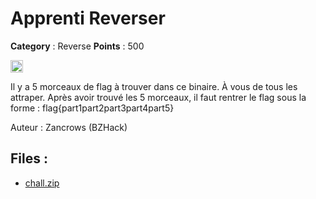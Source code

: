 # Apprenti Reverser

**Category** : Reverse
**Points** : 500

<img src="https://cdn.iconscout.com/icon/free/png-256/free-france-flag-country-nation-empire-36011.png?f=webp" width="20" height="20"/>

Il y a 5 morceaux de flag à trouver dans ce binaire. À vous de tous les attraper.
Après avoir trouvé les 5 morceaux, il faut rentrer le flag sous la forme :
flag{part1part2part3part4part5}

Auteur : Zancrows (BZHack)


## Files : 
 - [chall.zip](./chall.zip)


